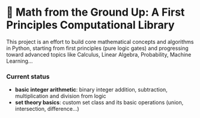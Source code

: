 # 📐 Math from the Ground Up: A First Principles Computational Library

This project is an effort to build core mathematical concepts and algorithms in Python, starting from first principles (pure logic gates) and progressing toward advanced topics like Calculus, Linear Algebra, Probability, Machine Learning...

### Current status
* **basic integer arithmetic**: binary integer addition, subtraction, multiplication and division from logic
* **set theory basics**: custom set class and its basic operations (union, intersection, difference...) 